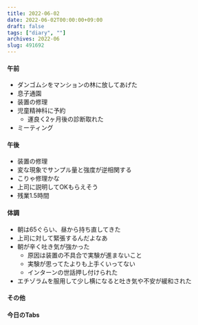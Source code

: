 ```yaml
---
title: 2022-06-02
date: 2022-06-02T00:00:00+09:00
draft: false
tags: ["diary", ""]
archives: 2022-06
slug: 491692
---
```

#### 午前
- ダンゴムシをマンションの林に放してあげた
- 息子通園
- 装置の修理
- 児童精神科に予約
  - 運良く2ヶ月後の診断取れた
- ミーティング
#### 午後
- 装置の修理
- 変な現象でサンプル量と強度が逆相関する
- こりゃ修理かな
- 上司に説明してOKもらえそう
- 残業1.5時間
#### 体調
- 朝は65ぐらい、昼から持ち直してきた
- 上司に対して緊張するんだよなあ
- 朝が辛く吐き気が強かった
  - 原因は装置の不具合で実験が進まないこと
  - 実験が思ってたよりも上手くいってない
  - インターンの世話押し付けられた
- エチゾラムを服用して少し横になると吐き気や不安が緩和された
#### その他
#### 今日のTabs